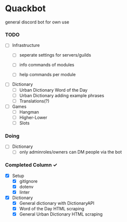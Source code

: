 # Quackbot
general discord bot for own use

### TODO
- [ ] Infrastructure
  - [ ] seperate settings for servers/guilds
  - [ ] info commands of modules
  - [ ] help commands per module
  

- [ ] Dictionary
  - [ ] Urban Dictionary Word of the Day
  - [ ] Urban Dictionary adding example phrases
  - [ ] Translations(?)

- [ ] Games
  - [ ] Hangman
  - [ ] Higher-Lower
  - [ ] Slots
  
### Doing
- [ ] Dictionary
  - [ ] only adminroles/owners can DM people via the bot

### Completed Column ✓
- [x] Setup    
  - [x] gitIgnore
  - [x] dotenv
  - [x] linter

- [x] Dictionary
  - [x] General dictionary with DictionaryAPI  
  - [x] Word of the Day HTML scraping  
  - [x] General Urban Dictionary HTML scraping
